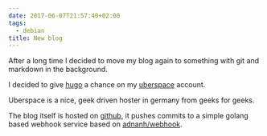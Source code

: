 ```yaml
---
date: 2017-06-07T21:57:40+02:00
tags:
  - debian 
title: New blog 
---
```


After a long time I decided to move my blog again to
something with git and markdown in the background.

I decided to give [hugo](https://gohugo.io) a chance on my [uberspace](https://www.uberspace.de) account. 

Uberspace is a nice, geek driven hoster in germany from geeks for geeks.

The blog itself is hosted on [github](https://github.com/formorer/blog.snow-crash.org), it pushes commits to a simple golang based webhook service based on [adnanh/webhook](https://github.com/adnanh/webhook).